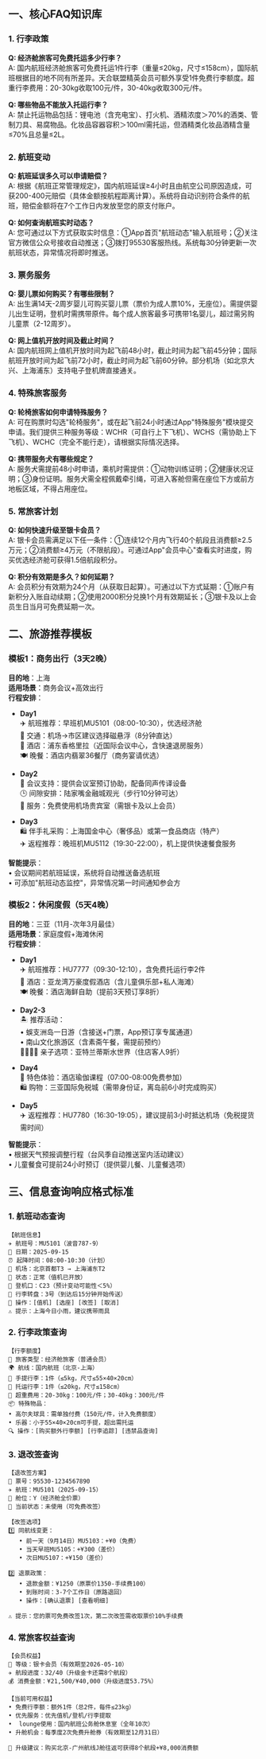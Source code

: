 ## 一、核心FAQ知识库

### 1. 行李政策
**Q: 经济舱旅客可免费托运多少行李？**  
A: 国内航班经济舱旅客可免费托运1件行李（重量≤20kg，尺寸≤158cm），国际航班根据目的地不同有所差异。天合联盟精英会员可额外享受1件免费行李额度。超重行李费用：20-30kg收取100元/件，30-40kg收取300元/件。

**Q: 哪些物品不能放入托运行李？**  
A: 禁止托运物品包括：锂电池（含充电宝）、打火机、酒精浓度＞70%的酒类、管制刀具、易腐物品。化妆品容器容积＞100ml需托运，但酒精类化妆品酒精含量≤70%且总量≤2L。

### 2. 航班变动
**Q: 航班延误多久可以申请赔偿？**  
A: 根据《航班正常管理规定》，国内航班延误≥4小时且由航空公司原因造成，可获200-400元赔偿（具体金额按航程距离计算）。系统将自动识别符合条件的航班，赔偿金额将在7个工作日内发放至您的原支付账户。

**Q: 如何查询航班实时动态？**  
A: 您可通过以下方式获取实时信息：①App首页"航班动态"输入航班号；②关注官方微信公众号接收自动推送；③拨打95530客服热线。系统每30分钟更新一次航班状态，异常情况将即时推送。

### 3. 票务服务
**Q: 婴儿票如何购买？有哪些限制？**  
A: 出生满14天-2周岁婴儿可购买婴儿票（票价为成人票10%，无座位）。需提供婴儿出生证明，登机时需携带原件。每个成人旅客最多可携带1名婴儿，超过需另购儿童票（2-12周岁）。

**Q: 网上值机开放时间及截止时间？**  
A: 国内航班网上值机开放时间为起飞前48小时，截止时间为起飞前45分钟；国际航班开放时间为起飞前72小时，截止时间为起飞前60分钟。部分机场（如北京大兴、上海浦东）支持电子登机牌直接通关。

### 4. 特殊旅客服务
**Q: 轮椅旅客如何申请特殊服务？**  
A: 可在购票时勾选"轮椅服务"，或在起飞前24小时通过App"特殊服务"模块提交申请。我们提供三种服务等级：WCHR（可自行上下飞机）、WCHS（需协助上下飞机）、WCHC（完全不能行走），请根据实际情况选择。

**Q: 携带服务犬有哪些规定？**  
A: 服务犬需提前48小时申请，乘机时需提供：①动物训练证明；②健康状况证明；③身份证明。服务犬需全程佩戴牵引绳，可进入客舱但需在座位下方或前方地板区域，不得占用座位。

### 5. 常旅客计划
**Q: 如何快速升级至银卡会员？**  
A: 银卡会员需满足以下任一条件：①连续12个月内飞行40个航段且消费额≥2.5万元；②消费额≥4万元（不限航段）。可通过App"会员中心"查看实时进度，购买优选经济舱可获得1.5倍航段积分。

**Q: 积分有效期是多久？如何延期？**  
A: 会员积分有效期为24个月（从获取日起算）。可通过以下方式延期：①账户有新积分入账自动续期；②使用2000积分兑换1个月有效期延长；③银卡及以上会员生日当月可免费延期一次。

## 二、旅游推荐模板

### 模板1：商务出行（3天2晚）
**目的地**：上海  
**适用场景**：商务会议+高效出行  
**行程安排**：
- **Day1**  
  ✈️ 航班推荐：早班机MU5101（08:00-10:30），优选经济舱  
  🚗 交通：机场→市区建议选择磁悬浮（8分钟直达）  
  🏨 酒店：浦东香格里拉（近国际会议中心，含快速退房服务）  
  🍽️ 晚餐：酒店内翡翠36餐厅（商务宴请优选）

- **Day2**  
  📅 会议支持：提供会议室预订协助，配备同声传译设备  
  🕒 间隙安排：陆家嘴金融城观光（步行10分钟可达）  
  💼 服务：免费使用机场贵宾室（需银卡及以上会员）

- **Day3**  
  🛍️ 伴手礼采购：上海国金中心（奢侈品）或第一食品商店（特产）  
  ✈️ 返程推荐：晚班机MU5112（19:30-22:00），机上提供快速餐食服务  

**智能提示**：  
• 会议期间若航班延误，系统将自动推送备选航班  
• 可添加"航班动态监控"，异常情况第一时间通知参会方

### 模板2：休闲度假（5天4晚）
**目的地**：三亚（11月-次年3月最佳）  
**适用场景**：家庭度假+海滩休闲  
**行程安排**：
- **Day1**  
  ✈️ 航班推荐：HU7777（09:30-12:10），含免费托运行李2件  
  🏨 酒店：亚龙湾万豪度假酒店（含儿童俱乐部+私人海滩）  
  🍽️ 晚餐：酒店海鲜自助（提前3天预订享8折）

- **Day2-3**  
  🏝️ 推荐活动：  
  • 蜈支洲岛一日游（含接送+门票，App预订享专属通道）  
  • 南山文化旅游区（含素斋午餐，需提前预约）  
  👨‍👩‍👧‍👦 亲子选项：亚特兰蒂斯水世界（住店客人9折）

- **Day4**  
  🧘 特色体验：酒店瑜伽课程（07:00-08:00免费参加）  
  🛍️ 购物：三亚国际免税城（需带身份证，离岛前6小时完成购买）

- **Day5**  
  ✈️ 返程推荐：HU7780（16:30-19:05），建议提前3小时抵达机场（免税提货需时间）  

**智能提示**：  
• 根据天气预报调整行程（台风季自动推送室内活动建议）  
• 儿童餐食可提前24小时预订（提供婴儿餐、儿童餐选项）

## 三、信息查询响应格式标准

### 1. 航班动态查询
```
【航班信息】
✈️ 航班号：MU5101（波音787-9）
📅 日期：2025-09-15
⏰ 起降时间：08:00-10:30（计划）
🛫 机场：北京首都T3 → 上海浦东T2
🔄 状态：正常（值机已开放）
🎫 登机口：C23（预计变动可能性＜5%）
👜 行李转盘：3号（到达后15分钟开始传送）
📱 操作：[值机] [选座] [改签] [取消]
⚠️ 提示：上海今日小雨，建议携带雨具
```

### 2. 行李政策查询
```
【行李额度】
👤 旅客类型：经济舱旅客（普通会员）
🌍 航线：国内航班（北京-上海）
🎒 手提行李：1件（≤5kg，尺寸≤55×40×20cm）
🧳 托运行李：1件（≤20kg，尺寸≤158cm）
💸 超重费用：20-30kg：100元/件；30-40kg：300元/件
📦 特殊物品：
• 高尔夫球具：需单独付费（150元/件，计入免费额度）
• 乐器：小于55×40×20cm可手提，超出需托运
🔍 操作：[购买额外行李额] [行李追踪] [违禁品查询]
```

### 3. 退改签查询
```
【退改签方案】
🎫 票号：95530-1234567890
✈️ 航班：MU5101（2025-09-15）
💺 舱位：Y（经济舱全价票）
🔄 当前状态：未使用（可免费改签）

【改签选项】
1️⃣ 同航线变更：
   • 前一天（9月14日）MU5103：+¥0（免费）
   • 当天早班MU5105：+¥300（差价）
   • 次日MU5107：+¥150（差价）

2️⃣ 退票政策：
   • 退款金额：¥1250（原票价1350-手续费100）
   • 到账时间：3-7个工作日（原路退回）
   • 操作：[确认退票] [查看明细]

⚠️ 提示：您的票可免费改签1次，第二次改签需收取票价10%手续费
```

### 4. 常旅客权益查询
```
【会员权益】
🏅 等级：银卡会员（有效期至2026-05-10）
✈️ 航段进度：32/40（升级金卡还需8个航段）
💰 消费金额：¥21,500/¥40,000（升级进度53.75%）

【当前可用权益】
• 免费行李额：额外1件（总2件，每件≤23kg）
• 优先服务：优先值机/登机/行李提取
•  lounge使用：国内航班公务舱休息室（全年10次）
• 升舱机会：每季度2次免费升舱券（有效期至12月31日）

🎯 升级建议：购买北京-广州航线J舱往返可获得8个航段+¥8,000消费额
```